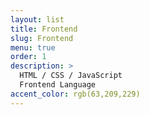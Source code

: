 ```yaml
---
layout: list
title: Frontend
slug: Frontend
menu: true
order: 1
description: >
  HTML / CSS / JavaScript
  Frontend Language
accent_color: rgb(63,209,229)
---
```

